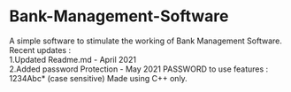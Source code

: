 # Bank-Management-Software
A simple software to stimulate the working of Bank Management Software.
Recent updates : <br/>
1.Updated Readme.md   - April 2021
<br/>
2.Added password Protection  -  May 2021
PASSWORD to use features : 1234Abc*  (case sensitive)
Made using C++ only.

